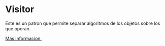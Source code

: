 # Visitor

Este es un patron que permite separar algoritmos de los objetos sobre los que operan.

[Mas informacion.](https://refactoring.guru/es/design-patterns/visitor)